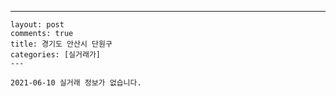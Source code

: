 ---
    layout: post
    comments: true
    title: 경기도 안산시 단원구
    categories: [실거래가]
    ---

    2021-06-10 실거래 정보가 없습니다.

    